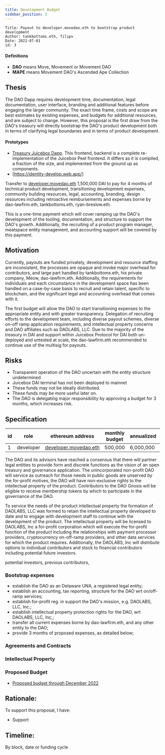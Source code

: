 ```yaml
---
title: Development Budget
sidebar_position: 3
---
```


```
Title: Payout to developer.movedao.eth to bootstrap product development
Author: tankbottoms.eth, filipv
Date: 2022-07-01
id: 3
```

#### Definitions

-   **DAO** means Move, Movement or Movement DAO
-   **MAPE** means Movement DAO's Ascended Ape Collection

## Thesis

The DAO Dapp requires development time, documentation, legal documentation, user interface, branding and additional features before engaging the larger community. The exact time frame, costs and scope are best estimates by existing expenses, and budgets for additional resources, and are subject to change. However, this proposal is the first draw from the DAO's treasury will directly bootstrap the DAO's product development both in terms of clarifying legal boundaries and in terms of product development.

#### Prototypes

-   [Treasury Juicebox Dapp](https://juicebox.wtf/). This frontend, backend is a complete re-implementation of the Juicebox Peel frontend. It differs as it is compiled, a fraction of the size, and implemented from the ground up as components.
-   [https://identity-develop.web.app/]

Transfer to [developer.movedao.eth](0x2187e6a7c765777d50213346F0Fe519fCA706fbD) 1,500,000 DAI to pay for 4 months of technical product development, transitioning development expenses, community building resources, legal, accounting, branding, design resources including retroactive reimbursements and expenses borne by dao-lawfirm.eth, tankbottoms.eth, ryan-breslow.eth.

This is a one-time payment which will cover ramping up the DAO's development of the tooling, documentation, and structure to support the DAO's growth. Additionally, the recruiting of a product program manager, meatspace entity management, and accounting support will be covered by this payment.

## Motivation

Currently, payouts are funded privately, development and resource staffing are inconsistent, the processes are opaque and invoke major overhead for contributors, and large part handled by tankbottoms.eth, his private company, Meow, dao-lawfirm.eth. Additionally, the requirements for individuals and each circumstance in the development space has been handled on a case-by-case basis to recruit and retain talent, specific to blockchain, and the significant legal and accounting overhead that comes with it.

The first budget will allow the DAO to start transitioning expenses to the appropriate entity and with greater transparency. Delegation of recruiting efforts to the development team, including diverse payout schemes, diverse on-off ramp application requirements, and intellectual property concerns and DAO affiliates such as DAOLABS, LLC. Due to the majority of the treasury in DAI and support within Juicebox Protocol for DAI both un-deployed and untested at scale, the dao-lawfirm.eth recommended to continue use of the multisig for payouts.

## Risks

-   Transparent operation of the DAO uncertain with the entity structure undetermined
-   Juicebox DAI terminal has not been deployed to mainnet
-   These funds may not be ideally distributed.
-   These funds may be more useful later on.
-   The DAO is delegating major responsibility by approving a budget for 3 months, which increases risk.

## Specification

| id  | role      | ethereum address                                                    | monthly budget | annualized | governance tokens | notes |
| --- | --------- | ------------------------------------------------------------------- | -------------- | ---------- | ----------------- | ----- |
| 1   | developer | [developer.movedao.eth](0x2187e6a7c765777d50213346F0Fe519fCA706fbD) | 500,000        | 6,000,000  | 0                 |       |

The DAO and its advisors have reached a consensus that there will partner legal entities to provide form and discrete functions as the vision of an open treasury and governance application. The unincorporated non-profit DAO will service as outreach for those needs in public goods are unserved by the for-profit motives, the DAO will have non-exclusive rights to the intellectual property of the product. Contributors to the DAO Gnosis will be eligible to receive membership tokens by which to participate in the governance of the DAO.

To service the needs of the product intellectual property the formation of DAOLABS, LLC was formed to retain the intellectual property developed to date and to engage with development staff to continue with the development of the product. The intellectual property will be licensed to DAOLABS, Inc a for-profit corporation which will execute the for-profit function of the product including the relationships with payment processor providers, cryptocurrency on-off-ramp providers, and other data services for which the product requires. Additionally, the DAOLABS, Inc will distribute options to individual contributors and stock to financial contributors including potential future investors.

potential investors, previous contributors,

### Bootstrap expenses

-   establish the DAO as an Delaware UNA, a registered legal entity;
-   establish an accounting, tax reporting, structure for the DAO wrt on/off-ramp services;
-   establish for-profit reg. in support the DAO's mission, e.g. DAOLABS, LLC, Inc.;
-   establish intellectual property protection rights for the DAO, wrt DAOLABS, LLC, Inc,;
-   transfer all current expenses borne by dao-lawfirm.eth, and any other entity to the DAO;
-   provide 3 months of proposed expenses, as detailed below;

### Agreements and Contracts

### Intellectual Property

### Proposed Budget

-   [Proposed budget through December 2022](./10.%20movement-proposal-budget.pdf)

## Rationale:

To support this proposal, I have:

-   Support

## Timeline:

By block, date or funding cycle
